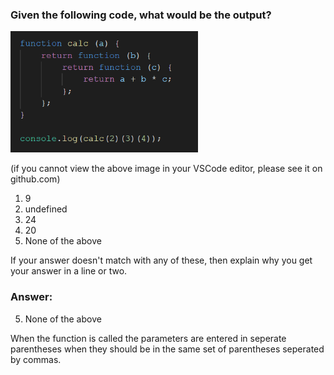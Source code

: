 ### Given the following code, what would be the output?

<img src="images/calc.png" width="300px" alt="" width="50%">

(if you cannot view the above image in your VSCode editor, please see it
on github.com)

1. 9
2. undefined
3. 24
4. 20
5. None of the above

If your answer doesn't match with any of these, then explain why you get your answer in a line or two.

### Answer:
5. None of the above

When the function is called the parameters are entered in seperate parentheses when they should be in the same set of parentheses seperated by commas.
